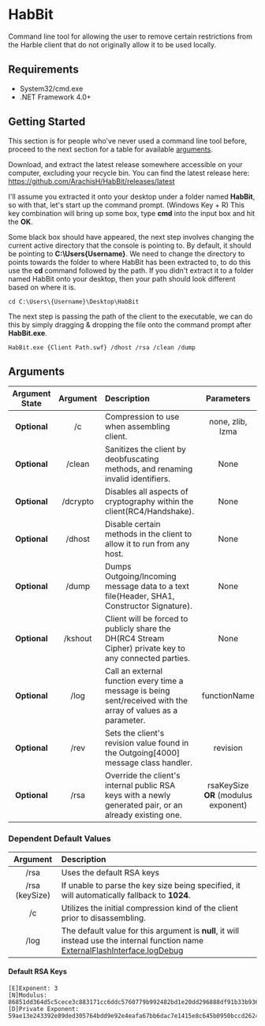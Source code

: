 # HabBit
Command line tool for allowing the user to remove certain restrictions from the Harble client that do not originally allow it to be used locally.

## Requirements
* System32/cmd.exe
* .NET Framework 4.0+

## Getting Started
This section is for people who've never used a command line tool before, proceed to the next section for a table for available [arguments](#arguments).

Download, and extract the latest release somewhere accessible on your computer, excluding your recycle bin.
You can find the latest release here: https://github.com/ArachisH/HabBit/releases/latest

I'll assume you extracted it onto your desktop under a folder named **HabBit**, so with that, let's start up the command prompt.
(Windows Key + R) This key combination will bring up some box, type **cmd** into the input box and hit the **OK**.

Some black box should have appeared, the next step involves changing the current active directory that the console is pointing to. By default, it should be pointing to **C:\Users\{Username}**. We need to change the directory to points towards the folder to where HabBit has been extracted to, to do this use the **cd** command followed by the path. If you didn't extract it to a folder named HabBit onto your desktop, then your path should look different based on where it is.
```
cd C:\Users\{Username}\Desktop\HabBit
```
The next step is passing the path of the client to the executable, we can do this by simply dragging & dropping the file onto the command prompt after **HabBit.exe**.
```
HabBit.exe {Client Path.swf} /dhost /rsa /clean /dump
```
## Arguments
| Argument State | Argument | Description                                                                                                    | Parameters                           | Value State  |
|:--------------:|:--------:|:---------------------------------------------------------------------------------------------------------------|:------------------------------------:|:------------:|
| **Optional**   | /c       | Compression to use when assembling client.                                                                     | none, zlib, lzma                     | **Optional** |
| **Optional**   | /clean   | Sanitizes the client by deobfuscating methods, and renaming invalid identifiers.                               | None                                 | **Optional** |
| **Optional**   | /dcrypto | Disables all aspects of cryptography within the client(RC4/Handshake).                                         | None                                 | **Optional** |
| **Optional**   | /dhost   | Disable certain methods in the client to allow it to run from any host.                                        | None                                 | **Optional** |
| **Optional**   | /dump    | Dumps Outgoing/Incoming message data to a text file(Header, SHA1, Constructor Signature).                      | None                                 | **Optional** |
| **Optional**   | /kshout  | Client will be forced to publicly share the DH(RC4 Stream Cipher) private key to any connected parties.        | None                                 | **Optional** |
| **Optional**   | /log     | Call an external function every time a message is being sent/received with the array of values as a parameter. | functionName                         | **Optional** |
| **Optional**   | /rev     | Sets the client's revision value found in the Outgoing[4000] message class handler.                            | revision                             | **Required** |
| **Optional**   | /rsa     | Override the client's internal public RSA keys with a newly generated pair, or an already existing one.        | rsaKeySize **OR** (modulus exponent) | **Optional** |

### Dependent Default Values
| Argument       | Description                                                                                                                                                                                                                                    |
|:--------------:|:-----------------------------------------------------------------------------------------------------------------------------------------------------------------------------------------------------------------------------------------------|
| /rsa           | Uses the default RSA keys                                                                                                                                                                                                                      |
| /rsa (keySize) | If unable to parse the key size being specified, it will automatically fallback to **1024**.                                                                                                                                                   |
| /c             | Utilizes the initial compression kind of the client prior to disassembling.                                                                                                                                                                    |
| /log           | The default value for this argument is **null**, it will instead use the internal function name [ExternalFlashInterface.logDebug](https://github.com/ArachisH/HabBit/blob/90575fdd950a4b447c2a3765ce962eec0d0e4250/HabBit/Habbo/HGame.cs#L623) |

#### Default RSA Keys
```
[E]Exponent: 3
[N]Modulus: 86851dd364d5c5cece3c883171cc6ddc5760779b992482bd1e20dd296888df91b33b936a7b93f06d29e8870f703a216257dec7c81de0058fea4cc5116f75e6efc4e9113513e45357dc3fd43d4efab5963ef178b78bd61e81a14c603b24c8bcce0a12230b320045498edc29282ff0603bc7b7dae8fc1b05b52b2f301a9dc783b7
[D]Private Exponent: 59ae13e243392e89ded305764bdd9e92e4eafa67bb6dac7e1415e8c645b0950bccd26246fd0d4af37145af5fa026c0ec3a94853013eaae5ff1888360f4f9449ee023762ec195dff3f30ca0b08b8c947e3859877b5d7dced5c8715c58b53740b84e11fbc71349a27c31745fcefeeea57cff291099205e230e0c7c27e8e1c0512b
```
